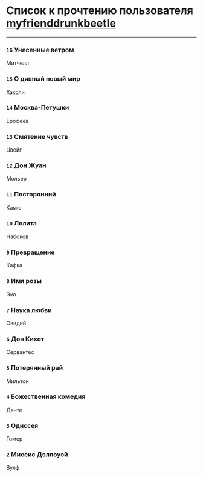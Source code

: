 # Список к прочтению пользователя [myfrienddrunkbeetle](http://my.mail.ru/mail/newmoon56/)
---

### `16` Унесенные ветром
Митчелл

### `15` О дивный новый мир
Хаксли

### `14` Москва-Петушки
Ерофеев

### `13` Смятение чувств
Цвейг

### `12` Дон Жуан
Мольер

### `11` Посторонний
Камю

### `10` Лолита
Набоков

### `9` Превращение
Кафка

### `8` Имя розы
Эко

### `7` Наука любви
Овидий

### `6` Дон Кихот
Сервантес

### `5` Потерянный рай
Мильтон

### `4` Божественная комедия
Данте

### `3` Одиссея
Гомер

### `2` Миссис Дэллоуэй
Вулф

